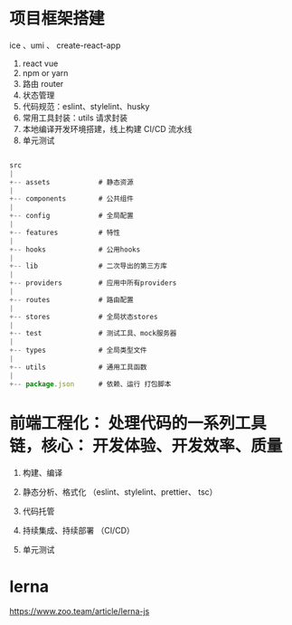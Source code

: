 # 项目框架搭建

ice 、umi 、 create-react-app

1. react vue
2. npm or  yarn
3. 路由 router
4. 状态管理
5. 代码规范：eslint、stylelint、husky
6. 常用工具封装：utils 请求封装
7. 本地编译开发环境搭建，线上构建 CI/CD 流水线
8. 单元测试


```js

src
|
+-- assets            # 静态资源
|
+-- components        # 公共组件
|
+-- config            # 全局配置
|
+-- features          # 特性
|
+-- hooks             # 公用hooks
|
+-- lib               # 二次导出的第三方库
|
+-- providers         # 应用中所有providers
|
+-- routes            # 路由配置
|
+-- stores            # 全局状态stores
|
+-- test              # 测试工具、mock服务器
|
+-- types             # 全局类型文件
|
+-- utils             # 通用工具函数
|
+-- package.json      # 依赖、运行 打包脚本

```



# 前端工程化： 处理代码的一系列工具链，核心： 开发体验、开发效率、质量

1. 构建、编译

2. 静态分析、格式化 （eslint、stylelint、prettier、 tsc）

3. 代码托管

4. 持续集成、持续部署 （CI/CD）

5. 单元测试


# lerna

https://www.zoo.team/article/lerna-js